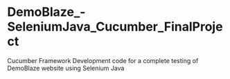 # DemoBlaze_-SeleniumJava_Cucumber_FinalProject
Cucumber Framework Development code for a complete testing of DemoBlaze website using Selenium Java
